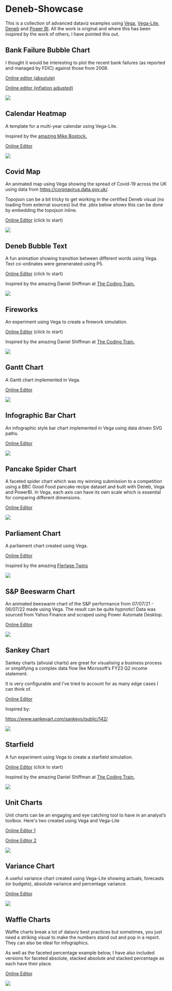# Deneb-Showcase

This is a collection of advanced dataviz examples using [Vega](https://vega.github.io/vega/), [Vega-Lite](https://vega.github.io/vega-lite/), [Deneb](https://deneb-viz.github.io/) and [Power BI](https://powerbi.microsoft.com/en-us/). All the work is original and where this has been inspired by the work of others, I have pointed this out.

## Bank Failure Bubble Chart

I thought it would be interesting to plot the recent bank failures (as reported and managed by FDIC) against those from 2008.

[Online editor (absolute)](https://tinyurl.com/5n7k37jj)

[Online editor (inflation adjusted)](https://tinyurl.com/4pue7knb)

![](https://github.com/PBI-David/Deneb-Showcase/blob/main/Bank%20Failure%20Bubble%20Chart/thumbnail1.jpg)

## Calendar Heatmap

A template for a multi-year calendar using Vega-Lite.

Inspired by the [amazing Mike Bostock.](https://observablehq.com/@d3/calendar)

[Online Editor](https://tinyurl.com/yetw5em6)

![](https://github.com/PBI-David/Deneb-Showcase/blob/main/Calendar%20Heatmap/Thumbnail.jpg)

## Covid Map

An animated map using Vega showing the spread of Covid-19 across the UK using data from https://coronavirus.data.gov.uk/.

Topojson can be a bit tricky to get working in the certified Deneb visual (no loading from external sources) but the .pbix below shows this can be done by embedding the topojson inline.

[Online Editor](https://tinyurl.com/3mykjcst) (click to start)

![](https://github.com/PBI-David/Deneb-Showcase/blob/main/Covid%20Map/Thumbnail.jpg)

## Deneb Bubble Text

A fun animation showing transition between different words using Vega. Text co-ordinates were genenerated using P5.

[Online Editor](https://lnkd.in/e_Nk6sAB) (click to start)

Inspired by the amazing Daniel Shiffman at [The Coding Train.](https://thecodingtrain.com/)

![](https://github.com/PBI-David/Deneb-Showcase/blob/main/Deneb%20Bubble%20Text/Animation%20Thumbnail3.gif)

## Fireworks

An experiment using Vega to create a firework simulation.

[Online Editor](https://lnkd.in/e3TVGm-z) (click to start)

Inspired by the amazing Daniel Shiffman at [The Coding Train.](https://thecodingtrain.com/)

![](https://github.com/PBI-David/Deneb-Showcase/blob/main/Fireworks/Thumbnail.jpg)

## Gantt Chart

A Gantt chart implemented in Vega.

[Online Editor](https://tinyurl.com/bddxbv4f)

![](https://github.com/PBI-David/Deneb-Showcase/blob/main/Gantt%20Chart/Thumbnail.png)

## Infographic Bar Chart

An infographic style bar chart implemented in Vega using data driven SVG paths.

[Online Editor](https://tinyurl.com/359kvse2)

![](https://github.com/PBI-David/Deneb-Showcase/blob/main/Infographic%20Bar%20Chart/Thumbnail.png)

## Pancake Spider Chart

A faceted spider chart which was my winning submission to a competition using a BBC Good Food pancake recipe dataset and built with Deneb, Vega and PowerBI. In Vega, each axis can have its own scale which is essential for comparing different dimensions.

[Online Editor](https://tinyurl.com/2p96jvfy)

![](https://github.com/PBI-David/Deneb-Showcase/blob/main/Pancake%20Spider%20Chart/Thumbnail.jpg)

## Parliament Chart

A parliament chart created using Vega.

[Online Editor](https://tinyurl.com/ysy8w2ve)

Inspired by the amazing [Flerlage Twins](https://www.flerlagetwins.com/)

![](https://github.com/PBI-David/Deneb-Showcase/blob/main/Parliament%20Chart/Thumbnail.jpg)

## S&P Beeswarm Chart

An animated beeswarm chart of the S&P performance from 07/07/21 - 06/07/22 made using Vega. The result can be quite hypnotic! Data was sourced from Yahoo Finance and scraped using Power Automate Desktop.

[Online Editor](https://lnkd.in/euc8TSrd)

![](https://github.com/PBI-David/Deneb-Showcase/blob/main/S%26P%20Beeswarm%20Chart/Thumbnail.jpg)

## Sankey Chart

Sankey charts (allvuial charts) are great for visualising a business process or simplifying a complex data flow like Microsoft’s FY23 Q2 income statement.

It is very configurable and I’ve tried to account for as many edge cases I can think of.

[Online Editor](https://lnkd.in/eTpuaNa6)

Inspired by:

https://www.sankeyart.com/sankeys/public/142/

![](https://github.com/PBI-David/Deneb-Showcase/blob/main/Sankey%20Chart/Thumbnail.jpg)

## Starfield

A fun experiment using Vega to create a starfield simulation.

[Online Editor](https://vega.github.io/editor/#/url/vega/N4IgJAzgxgFgpgWwIYgFwhgF0wBwqgegIDc4BzJAOjIEtMYBXAI0poHsDp5kTykSArJQBWENgDsQAGhAB3GgBN6aAQAZVM+DTJYV6mTiQKFNcWTQaQTJFADWZAE5sG4hWisAbG7ekgFSTBRUAG1QcSQEOHcxBgcoKJliJA8GOAg0YIBdGUwHJHEIADM2BwQM0EwATxwo9Ag4AEdU8XjfCECHTDQARhl2thw0AGZ9EHa4QdRekCR09EUQAF8pCurakGLShi9fWfcAD184fZwHdzzXNgQACgBKACoAJgBabqWVkCqa902EbZQZHt0JUjiczugLgorncnq93qtvuhfv9dnMQAAvUGndz+TAMBCUCD7AAEAD5no9iQAyKm4-GEkkAHkpNOJdIJEEqZIp1NpAXpnOJzN5xKgznEmDgDjJxNUAH52ZR0a9UI91PDPmsfiU-jtAWiiVjwX5+QT9gRFeinurlgj1si9TMDSCZMdsehFZULaaldbVBqvvadSj9e4cIdXWCcT70QBeWNq+WKomoRXhgNapHBx1AkA4F0gN3Gy3xxMKn2c1M+-NLTKLbJjbThDxzUIgcKRc4uXxJFK1QrJeoyCTlQukCVoqAeGh2XwMHC49YAQgc3frtvbEXWYpckrOiWSqTQieHkhCoDg48wczt7kwNEi+8+MCc2A8tVUyxA88XXfENJ3CUpVJbo5UAvdiVeYlVRtD5LzgCc0FvD0mA8KcZx8L8fwCdZE1res+igZI0lHDt1n2aBiN8QN3GncQ4CQJ8oWQUwkMbMhm3cYJXikbpMneEALjIdZ5CUGANTI9xKko99qMzEA6IYpiriQVjUFACAm2SLieL4gShPWLQdC6DdJLqGh0QSTVEQU0wlN8JwXDcVBclSGRxBnftBzgGRLKcNBXJ8vwVLU4INETBsDIybp9FUOsG2QBxbFbMIt2iDp0hyeTOQQJg2A8XxCicMp1JNQJomcOIoi-BCxQUWpQGwyU2MOUrChoOAPGcsYIzGIjZPQCj+uqmQQTajquuiAsZPWaThoEzTLLYmbogsqz2s67rMS-CAYCQRFQF7I90CgGg4lkr92o8ArSqOkSYDoEbPjYfL70mDStJusr8SWRY-o+MyxlyBjkrkmzV1kmQiquNjcSCMZKtaGqWjYeq2KahqQFa0ANsm9B00IqjBpWr8xpxibuprQmBpAOaqK-fZHjY3HusNanyJJ0amfGzapraebgU5oGnFsTG7vcWQHuanbcjYUWAHVFGUW7Dw-SgBC-AYbDoMmQHF1BVEoAAOP6-rrIA/view) (click to start)

Inspired by the amazing Daniel Shiffman at [The Coding Train.](https://thecodingtrain.com/)

![](https://github.com/PBI-David/Deneb-Showcase/blob/main/Starfield/Thumbnail.jpg)

## Unit Charts

Unit charts can be an engaging and eye catching tool to have in an analyst’s toolbox. Here's two created using Vega and Vega-Lite

[Online Editor 1](https://lnkd.in/eXiFJbmY)

[Online Editor 2](https://lnkd.in/e35HC8uK)

![](https://github.com/PBI-David/Deneb-Showcase/blob/main/Unit%20Charts/Thumbnail.png)

## Variance Chart

A useful variance chart created using Vega-Lite showing actuals, forecasts (or budgets), absolute variance and percentage variance.

[Online Editor](https://tinyurl.com/bdzhh3de)

![](https://github.com/PBI-David/Deneb-Showcase/blob/main/Variance%20Chart/Thumbnail.jpg)

## Waffle Charts

Waffle charts break a lot of dataviz best practices but sometimes, you just need a striking visual to make the numbers stand out and pop in a report. They can also be ideal for infographics.

As well as the faceted percentage example below, I have also included versions for faceted absolute, stacked absolute and stacked percentage as each have their place.

[Online Editor](https://tinyurl.com/a8mkk6x4)

![](https://github.com/PBI-David/Deneb-Showcase/blob/main/Waffle%20Charts/Thumbnail.jpg)
